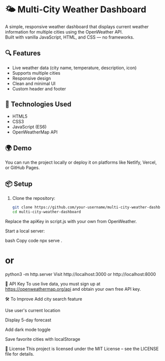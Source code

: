 # 🌤️ Multi-City Weather Dashboard

A simple, responsive weather dashboard that displays current weather information for multiple cities using the OpenWeather API.  
Built with vanilla JavaScript, HTML, and CSS — no frameworks.

## 🔍 Features

- Live weather data (city name, temperature, description, icon)
- Supports multiple cities
- Responsive design
- Clean and minimal UI
- Custom header and footer

## 🚀 Technologies Used

- HTML5
- CSS3
- JavaScript (ES6)
- OpenWeatherMap API

## 🌍 Demo

You can run the project locally or deploy it on platforms like Netlify, Vercel, or GitHub Pages.

## 📦 Setup

1. Clone the repository:

   ```bash
   git clone https://github.com/your-username/multi-city-weather-dashboard.git
   cd multi-city-weather-dashboard
Replace the apiKey in script.js with your own from OpenWeather.

Start a local server:

bash
Copy code
npx serve .
# or
python3 -m http.server
Visit http://localhost:3000 or http://localhost:8000

🔑 API Key
To use live data, you must sign up at https://openweathermap.org/api and obtain your own free API key.

🛠️ To Improve
Add city search feature

Use user's current location

Display 5-day forecast

Add dark mode toggle

Save favorite cities with localStorage

📄 License
This project is licensed under the MIT License – see the LICENSE file for details.


